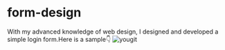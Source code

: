 # form-design
With my advanced knowledge of web design, I designed and developed a simple login form.Here is a sample👇
![yougit](https://user-images.githubusercontent.com/102190787/186917574-bb962e13-905a-4f01-9b92-b03294a844f4.jpg)
